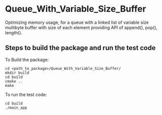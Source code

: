 # Queue_With_Variable_Size_Buffer
Optimizing memory usage, for a queue with a linked list of variable size multibyte buffer with size of each element providing API of append(), pop(), length().

## Steps to build the package and run the test code
To Build the package:
```
cd <path_to_package>/Queue_With_Variable_Size_Buffer/
mkdir build
cd build
cmake ..
make
```

To run the test code:
```
cd build
./main_app
```